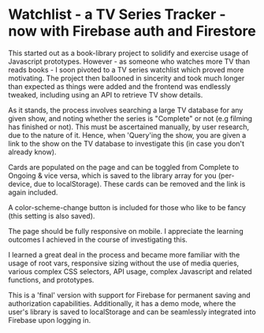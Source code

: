 # Watchlist - a TV Series Tracker - now with Firebase auth and Firestore

This started out as a book-library project to solidify and exercise usage of Javascript prototypes. However - as someone who watches more TV than reads books - I soon pivoted to a TV series watchlist which proved more motivating. The project then ballooned in sincerity and took much longer than expected as things were added and the frontend was endlessly tweaked, including using an API to retrieve TV show details.

As it stands, the process involves searching a large TV database for any given show, and noting whether the series is "Complete" or not (e.g filming has finished or not). This must be ascertained manually, by user research, due to the nature of it. Hence, when 'Query'ing the show, you are given a link to the show on the TV database to investigate this (in case you don't already know). 

Cards are populated on the page and can be toggled from Complete to Ongoing & vice versa, which is saved to the library array for you (per-device, due to localStorage). These cards can be removed and the link is again included.

A color-scheme-change button is included for those who like to be fancy (this setting is also saved).

The page should be fully responsive on mobile. I appreciate the learning outcomes I achieved in the course of investigating this.

I learned a great deal in the process and became more familiar with the usage of root vars, responsive sizing without the use of media queries, various complex CSS selectors, API usage, complex Javascript and related functions, and prototypes.

This is a 'final' version with support for Firebase for permanent saving and authorization capabilities. Additionally, it has a demo mode, where the user's library is saved to localStorage and can be seamlessly integrated into Firebase upon logging in.



